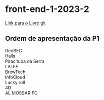 # front-end-1-2023-2

[Link para o Livro git](https://git-scm.com/book/en/v2)

## Ordem de apresentação da P1

DedSEC  
Halls  
Piracituba da Serra  
LALFF  
BrewTech  
InfoCloud  
Lucky roll  
4D  
AL MOSSAR FC  
